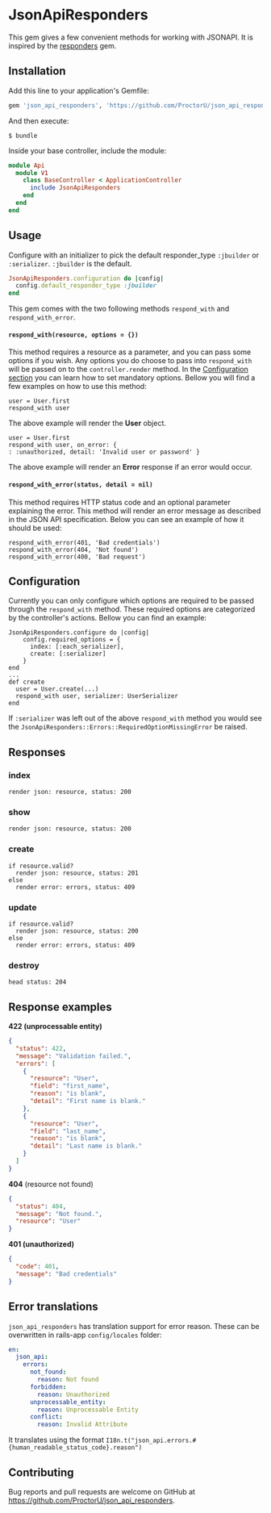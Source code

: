# JsonApiResponders

This gem gives a few convenient methods for working with JSONAPI. It is inspired by the [responders](https://github.com/plataformatec/responders) gem.

## Installation

Add this line to your application's Gemfile:

```ruby
gem 'json_api_responders', 'https://github.com/ProctorU/json_api_responders.git', ref: 'master'
```

And then execute:

    $ bundle

Inside your base controller, include the module:

```ruby
module Api
  module V1
    class BaseController < ApplicationController
      include JsonApiResponders
    end
  end
end
```

## Usage

Configure with an initializer to pick the default responder_type `:jbuilder` or `:serializer`. `:jbuilder` is the default.

```ruby
JsonApiResponders.configuration do |config|
  config.default_responder_type :jbuilder
end
```

This gem comes with the two following methods `respond_with` and `respond_with_error`.

#### `respond_with(resource, options = {}) `
This method requires a resource as a parameter, and you can pass some options if you wish. Any options you do choose to pass into `respond_with` will be passed on to the `controller.render` method. In the [Configuration section](#configuration) you can learn how to set mandatory options. Bellow you will find a few examples on how to use this method:

    user = User.first
    respond_with user

The above example will render the **User** object.

    user = User.first
    respond_with user, on_error: {
    : :unauthorized, detail: 'Invalid user or password' }

The above example will render an **Error** response if an error would occur.

#### `respond_with_error(status, detail = nil)`
This method requires HTTP status code and an optional parameter explaining the error. This method will render an error message as described in the JSON API specification. Below you can see an example of how it should be used:

    respond_with_error(401, 'Bad credentials')
    respond_with_error(404, 'Not found')
    respond_with_error(400, 'Bad request')


## Configuration
Currently you can only configure which options are required to be passed through the `respond_with` method. These required options are categorized by the controller's actions. Bellow you can find an example:

    JsonApiResponders.configure do |config|
        config.required_options = {
          index: [:each_serializer],
          create: [:serializer]
        }
    end
    ...
    def create
      user = User.create(...)
      respond_with user, serializer: UserSerializer
    end

If `:serializer` was left out of the above `respond_with` method you would see the `JsonApiResponders::Errors::RequiredOptionMissingError` be raised.

## Responses

### index

    render json: resource, status: 200

### show

    render json: resource, status: 200

### create

    if resource.valid?
      render json: resource, status: 201
    else
      render error: errors, status: 409

### update

    if resource.valid?
      render json: resource, status: 200
    else
      render error: errors, status: 409

### destroy

    head status: 204

## Response examples

**422 (unprocessable entity)**
```json
{
  "status": 422,
  "message": "Validation failed.",
  "errors": [
    {
      "resource": "User",
      "field": "first_name",
      "reason": "is blank",
      "detail": "First name is blank."
    },
    {
      "resource": "User",
      "field": "last_name",
      "reason": "is blank",
      "detail": "Last name is blank."
    }
  ]
}
```

**404** (resource not found)
```json
{
  "status": 404,
  "message": "Not found.",
  "resource": "User"
}
```

**401 (unauthorized)**
```json
{
  "code": 401,
  "message": "Bad credentials"
}
```

## Error translations

`json_api_responders` has translation support for error reason. These can be
overwritten in rails-app `config/locales` folder:

```yml
en:
  json_api:
    errors:
      not_found:
        reason: Not found
      forbidden:
        reason: Unauthorized
      unprocessable_entity:
        reason: Unprocessable Entity
      conflict:
        reason: Invalid Attribute
```

It translates using the format `I18n.t("json_api.errors.#{human_readable_status_code}.reason")`

## Contributing

Bug reports and pull requests are welcome on GitHub at https://github.com/ProctorU/json_api_responders.
